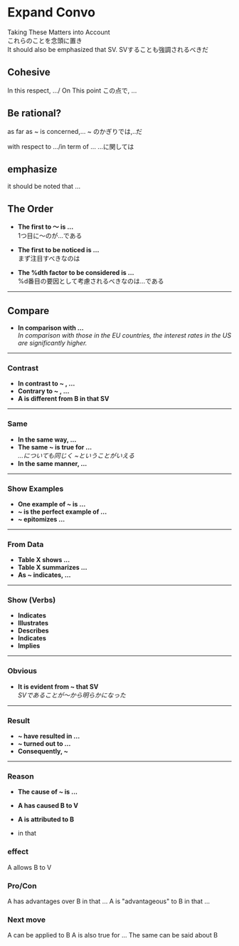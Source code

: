 # Expand Convo
 Taking These Matters into Account  
これらのことを念頭に置き  
It should also be emphasized that SV. 
SVすることも強調されるべきだ

## Cohesive
In this respect, .../ On This point
この点で, ...

## Be rational?

as far as ~ is concerned,...
~ のかぎりでは,..だ

with respect to .../in term of ...
...に関しては

## emphasize 
it should be noted that ...


## The Order  
- **The first to ～ is …**  
  1つ目に～のが...である  

- **The first to be noticed is …**  
  まず注目すべきなのは  

- **The %dth factor to be considered is …**  
  %d番目の要因として考慮されるべきなのは...である  

---

## Compare  
- **In comparison with ...**  
  *In comparison with those in the EU countries, the interest rates in the US are significantly higher.*  

---

### Contrast  
- **In contrast to ~ , ...**  
- **Contrary to ~ , ...**  
- **A is different from B in that SV**  

---

### Same  
- **In the same way, ...**  
- **The same ~ is true for ...**  
  *...についても同じく ~ということがいえる*  
- **In the same manner, ...**  

---

### Show Examples  
- **One example of ~ is ...**  
- **~ is the perfect example of ...**  
- **~ epitomizes ...**  

---

### From Data  
- **Table X shows ...**  
- **Table X summarizes ...**  
- **As ~ indicates, ...**  

---

### Show (Verbs)  
- **Indicates**  
- **Illustrates**  
- **Describes**  
- **Indicates**  
- **Implies**  

---

### Obvious  
- **It is evident from ~ that SV**  
  *SVであることが～から明らかになった*  

---

### Result  
- **~ have resulted in ...**  
- **~ turned out to ...**  
- **Consequently, ~**  

---

### Reason  
- **The cause of ~ is ...**  
- **A has caused B to V**  
- **A is attributed to B**  

- in that 

### effect
A allows B to V
### Pro/Con 

A has advantages over B in that ...
A is "advantageous" to B in that ...

### Next move
A can be applied to B 
A is also true for ...
The same can be said about B 
